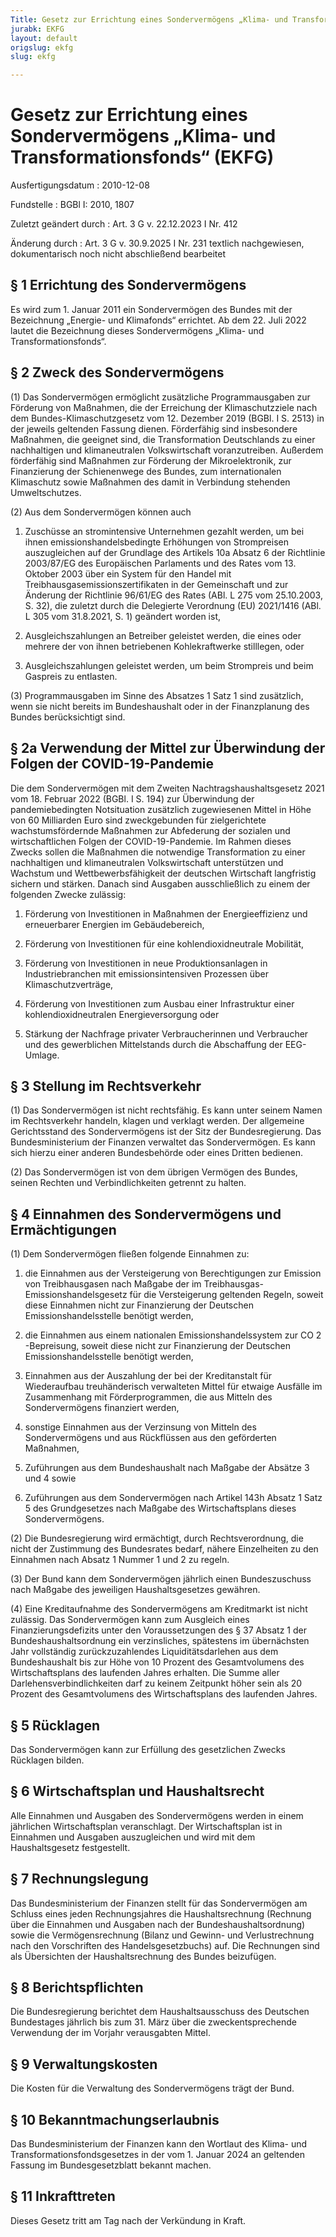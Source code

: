 ```yaml
---
Title: Gesetz zur Errichtung eines Sondervermögens „Klima- und Transformationsfonds“
jurabk: EKFG
layout: default
origslug: ekfg
slug: ekfg

---
```


# Gesetz zur Errichtung eines Sondervermögens „Klima- und Transformationsfonds“ (EKFG)

Ausfertigungsdatum
:   2010-12-08

Fundstelle
:   BGBl I: 2010, 1807

Zuletzt geändert durch
:   Art. 3 G v. 22.12.2023 I Nr. 412

Änderung durch
:   Art. 3 G v. 30.9.2025 I Nr. 231 textlich nachgewiesen, dokumentarisch noch nicht abschließend bearbeitet


## § 1 Errichtung des Sondervermögens

Es wird zum 1. Januar 2011 ein Sondervermögen des Bundes mit der Bezeichnung „Energie- und Klimafonds“ errichtet. Ab dem 22. Juli 2022 lautet die Bezeichnung dieses Sondervermögens „Klima- und Transformationsfonds“.


## § 2 Zweck des Sondervermögens

(1) Das Sondervermögen ermöglicht zusätzliche Programmausgaben zur Förderung von Maßnahmen, die der Erreichung der Klimaschutzziele nach dem Bundes-Klimaschutzgesetz vom 12. Dezember 2019 (BGBl. I S. 2513) in der jeweils geltenden Fassung dienen. Förderfähig sind insbesondere Maßnahmen, die geeignet sind, die Transformation Deutschlands zu einer nachhaltigen und klimaneutralen Volkswirtschaft voranzutreiben. Außerdem förderfähig sind Maßnahmen zur Förderung der Mikroelektronik, zur Finanzierung der Schienenwege des Bundes, zum internationalen Klimaschutz sowie Maßnahmen des damit in Verbindung stehenden Umweltschutzes.

(2) Aus dem Sondervermögen können auch

1.  Zuschüsse an stromintensive Unternehmen gezahlt werden, um bei ihnen emissionshandelsbedingte Erhöhungen von Strompreisen auszugleichen auf der Grundlage des Artikels 10a Absatz 6 der Richtlinie 2003/87/EG des Europäischen Parlaments und des Rates vom 13. Oktober 2003 über ein System für den Handel mit Treibhausgasemissionszertifikaten in der Gemeinschaft und zur Änderung der Richtlinie 96/61/EG des Rates (ABl. L 275 vom 25.10.2003, S. 32), die zuletzt durch die Delegierte Verordnung (EU) 2021/1416 (ABl. L 305 vom 31.8.2021, S. 1) geändert worden ist,


2.  Ausgleichszahlungen an Betreiber geleistet werden, die eines oder mehrere der von ihnen betriebenen Kohlekraftwerke stilllegen, oder


3.  Ausgleichszahlungen geleistet werden, um beim Strompreis und beim Gaspreis zu entlasten.




(3) Programmausgaben im Sinne des Absatzes 1 Satz 1 sind zusätzlich, wenn sie nicht bereits im Bundeshaushalt oder in der Finanzplanung des Bundes berücksichtigt sind.


## § 2a Verwendung der Mittel zur Überwindung der Folgen der COVID-19-Pandemie

Die dem Sondervermögen mit dem Zweiten Nachtragshaushaltsgesetz 2021 vom 18. Februar 2022 (BGBl. I S. 194) zur Überwindung der pandemiebedingten Notsituation zusätzlich zugewiesenen Mittel in Höhe von 60 Milliarden Euro sind zweckgebunden für zielgerichtete wachstumsfördernde Maßnahmen zur Abfederung der sozialen und wirtschaftlichen Folgen der COVID-19-Pandemie. Im Rahmen dieses Zwecks sollen die Maßnahmen die notwendige Transformation zu einer nachhaltigen und klimaneutralen Volkswirtschaft unterstützen und Wachstum und Wettbewerbsfähigkeit der deutschen Wirtschaft langfristig sichern und stärken. Danach sind Ausgaben ausschließlich zu einem der folgenden Zwecke zulässig:

1.  Förderung von Investitionen in Maßnahmen der Energieeffizienz und erneuerbarer Energien im Gebäudebereich,


2.  Förderung von Investitionen für eine kohlendioxidneutrale Mobilität,


3.  Förderung von Investitionen in neue Produktionsanlagen in Industriebranchen mit emissionsintensiven Prozessen über Klimaschutzverträge,


4.  Förderung von Investitionen zum Ausbau einer Infrastruktur einer kohlendioxidneutralen Energieversorgung oder


5.  Stärkung der Nachfrage privater Verbraucherinnen und Verbraucher und des gewerblichen Mittelstands durch die Abschaffung der EEG-Umlage.





## § 3 Stellung im Rechtsverkehr

(1) Das Sondervermögen ist nicht rechtsfähig. Es kann unter seinem Namen im Rechtsverkehr handeln, klagen und verklagt werden. Der allgemeine Gerichtsstand des Sondervermögens ist der Sitz der Bundesregierung. Das Bundesministerium der Finanzen verwaltet das Sondervermögen. Es kann sich hierzu einer anderen Bundesbehörde oder eines Dritten bedienen.

(2) Das Sondervermögen ist von dem übrigen Vermögen des Bundes, seinen Rechten und Verbindlichkeiten getrennt zu halten.


## § 4 Einnahmen des Sondervermögens und Ermächtigungen

(1) Dem Sondervermögen fließen folgende Einnahmen zu:

1.  die Einnahmen aus der Versteigerung von Berechtigungen zur Emission von Treibhausgasen nach Maßgabe der im Treibhausgas-Emissionshandelsgesetz für die Versteigerung geltenden Regeln, soweit diese Einnahmen nicht zur Finanzierung der Deutschen Emissionshandelsstelle benötigt werden,


2.  die Einnahmen aus einem nationalen Emissionshandelssystem zur CO
    2                   -Bepreisung, soweit diese nicht zur Finanzierung der Deutschen Emissionshandelsstelle benötigt werden,


3.  Einnahmen aus der Auszahlung der bei der Kreditanstalt für Wiederaufbau treuhänderisch verwalteten Mittel für etwaige Ausfälle im Zusammenhang mit Förderprogrammen, die aus Mitteln des Sondervermögens finanziert werden,


4.  sonstige Einnahmen aus der Verzinsung von Mitteln des Sondervermögens und aus Rückflüssen aus den geförderten Maßnahmen,


5.  Zuführungen aus dem Bundeshaushalt nach Maßgabe der Absätze 3 und 4 sowie


6.  Zuführungen aus dem Sondervermögen nach Artikel 143h Absatz 1 Satz 5 des Grundgesetzes nach Maßgabe des Wirtschaftsplans dieses Sondervermögens.




(2) Die Bundesregierung wird ermächtigt, durch Rechtsverordnung, die nicht der Zustimmung des Bundesrates bedarf, nähere Einzelheiten zu den Einnahmen nach Absatz 1 Nummer 1 und 2 zu regeln.

(3) Der Bund kann dem Sondervermögen jährlich einen Bundeszuschuss nach Maßgabe des jeweiligen Haushaltsgesetzes gewähren.

(4) Eine Kreditaufnahme des Sondervermögens am Kreditmarkt ist nicht zulässig. Das Sondervermögen kann zum Ausgleich eines Finanzierungsdefizits unter den Voraussetzungen des § 37 Absatz 1 der Bundeshaushaltsordnung ein verzinsliches, spätestens im übernächsten Jahr vollständig zurückzuzahlendes Liquiditätsdarlehen aus dem Bundeshaushalt bis zur Höhe von 10 Prozent des Gesamtvolumens des Wirtschaftsplans des laufenden Jahres erhalten. Die Summe aller Darlehensverbindlichkeiten darf zu keinem Zeitpunkt höher sein als 20 Prozent des Gesamtvolumens des Wirtschaftsplans des laufenden Jahres.


## § 5 Rücklagen

Das Sondervermögen kann zur Erfüllung des gesetzlichen Zwecks Rücklagen bilden.


## § 6 Wirtschaftsplan und Haushaltsrecht

Alle Einnahmen und Ausgaben des Sondervermögens werden in einem jährlichen Wirtschaftsplan veranschlagt. Der Wirtschaftsplan ist in Einnahmen und Ausgaben auszugleichen und wird mit dem Haushaltsgesetz festgestellt.


## § 7 Rechnungslegung

Das Bundesministerium der Finanzen stellt für das Sondervermögen am Schluss eines jeden Rechnungsjahres die Haushaltsrechnung (Rechnung über die Einnahmen und Ausgaben nach der Bundeshaushaltsordnung) sowie die Vermögensrechnung (Bilanz und Gewinn- und Verlustrechnung nach den Vorschriften des Handelsgesetzbuchs) auf. Die Rechnungen sind als Übersichten der Haushaltsrechnung des Bundes beizufügen.


## § 8 Berichtspflichten

Die Bundesregierung berichtet dem Haushaltsausschuss des Deutschen Bundestages jährlich bis zum 31. März über die zweckentsprechende Verwendung der im Vorjahr verausgabten Mittel.


## § 9 Verwaltungskosten

Die Kosten für die Verwaltung des Sondervermögens trägt der Bund.


## § 10 Bekanntmachungserlaubnis

Das Bundesministerium der Finanzen kann den Wortlaut des Klima- und Transformationsfondsgesetzes in der vom 1. Januar 2024 an geltenden Fassung im Bundesgesetzblatt bekannt machen.


## § 11 Inkrafttreten

Dieses Gesetz tritt am Tag nach der Verkündung in Kraft.

